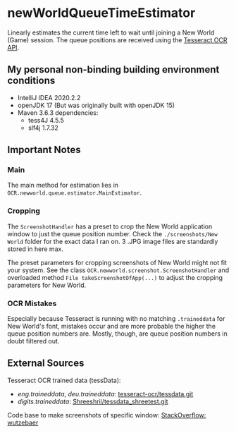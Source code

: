 # newWorldQueueTimeEstimator
Linearly estimates the current time left to wait until joining a New World (Game) session. The queue positions are received using the [Tesseract OCR API](https://github.com/tesseract-ocr/tesseract).

## My personal non-binding building environment conditions
- IntelliJ IDEA 2020.2.2
- openJDK 17 (But was originally built with openJDK 15)
- Maven 3.6.3 dependencies:
  - tess4J 4.5.5
  - slf4j 1.7.32

## Important Notes
### Main
The main method for estimation lies in `OCR.newworld.queue.estimator.MainEstimator`.

### Cropping
The `ScreenshotHandler` has a preset to crop the New World application window to just the queue position number. Check the `./screenshots/New World` folder for the exact data I ran on. 3 .JPG image files are standardly stored in here max.

The preset parameters for cropping screenshots of New World might not fit your system. See the class `OCR.newworld.screenshot.ScreenshotHandler` and overloaded method `File takeScreenshotOfApp(...)` to adjust the cropping parameters for New World.

### OCR Mistakes
Especially because Tesseract is running with no matching `.traineddata` for New World's font, mistakes occur and are more probable the higher the queue position numbers are. Mostly, though, are queue position numbers in doubt filtered out.  

## External Sources
Tesseract OCR trained data (tessData):
- *eng.traineddata*, *deu.traineddata*: [tesseract-ocr/tessdata.git](https://github.com/tesseract-ocr/tessdata.git)
- *digits.traineddata*: [Shreeshrii/tessdata_shreetest.git](https://github.com/Shreeshrii/tessdata_shreetest.git)

Code base to make screenshots of specific window: [StackOverflow: wutzebaer](https://stackoverflow.com/a/47182139)
